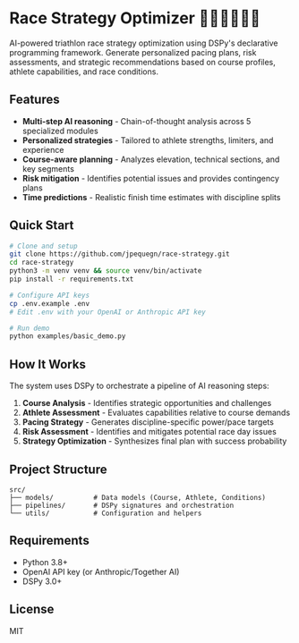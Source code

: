 # Race Strategy Optimizer 🏊‍♂️🚴‍♂️🏃‍♂️

AI-powered triathlon race strategy optimization using DSPy's declarative programming framework. Generate personalized pacing plans, risk assessments, and strategic recommendations based on course profiles, athlete capabilities, and race conditions.

## Features

- **Multi-step AI reasoning** - Chain-of-thought analysis across 5 specialized modules
- **Personalized strategies** - Tailored to athlete strengths, limiters, and experience
- **Course-aware planning** - Analyzes elevation, technical sections, and key segments
- **Risk mitigation** - Identifies potential issues and provides contingency plans
- **Time predictions** - Realistic finish time estimates with discipline splits

## Quick Start

```bash
# Clone and setup
git clone https://github.com/jpequegn/race-strategy.git
cd race-strategy
python3 -m venv venv && source venv/bin/activate
pip install -r requirements.txt

# Configure API keys
cp .env.example .env
# Edit .env with your OpenAI or Anthropic API key

# Run demo
python examples/basic_demo.py
```

## How It Works

The system uses DSPy to orchestrate a pipeline of AI reasoning steps:

1. **Course Analysis** - Identifies strategic opportunities and challenges
2. **Athlete Assessment** - Evaluates capabilities relative to course demands  
3. **Pacing Strategy** - Generates discipline-specific power/pace targets
4. **Risk Assessment** - Identifies and mitigates potential race day issues
5. **Strategy Optimization** - Synthesizes final plan with success probability

## Project Structure

```
src/
├── models/          # Data models (Course, Athlete, Conditions)
├── pipelines/       # DSPy signatures and orchestration
└── utils/           # Configuration and helpers
```

## Requirements

- Python 3.8+
- OpenAI API key (or Anthropic/Together AI)
- DSPy 3.0+

## License

MIT